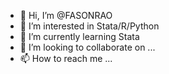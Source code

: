 - 👋 Hi, I’m @FASONRAO
- 👀 I’m interested in Stata/R/Python
- 🌱 I’m currently learning Stata
- 💞️ I’m looking to collaborate on ...
- 📫 How to reach me ...

<!---
FASONRAO/FASONRAO is a ✨ special ✨ repository because its `README.md` (this file) appears on your GitHub profile.
You can click the Preview link to take a look at your changes.
--->
